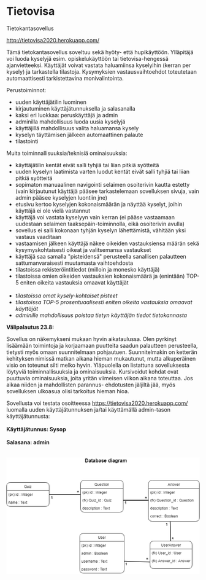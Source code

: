 # Tietovisa
Tietokantasovellus

http://tietovisa2020.herokuapp.com/

Tämä tietokantasovellus soveltuu sekä hyöty- että hupikäyttöön. Ylläpitäjä voi luoda kyselyjä esim. opiskelukäyttöön 
tai tietovisa-hengessä ajanvietteeksi. Käyttäjät voivat vastata haluamiinsa kyselyihin (kerran per kysely) ja tarkastella 
tilastoja. Kysymyksien vastausvaihtoehdot toteutetaan automaattisesti tarkistettavina monivalintointa.

Perustoiminnot:

- uuden käyttäjätilin luominen
- kirjautuminen käyttäjätunnuksella ja salasanalla
- kaksi eri luokkaa: peruskäyttäjä ja admin
- adminilla mahdollisuus luoda uusia kyselyjä
- käyttäjillä mahdollisuus valita haluamansa kysely
- kyselyn täyttämisen jälkeen automaattinen palaute
- tilastointi

Muita toiminnallisuuksia/teknisiä ominaisuuksia:

- käyttäjätilin kentät eivät salli tyhjiä tai liian pitkiä syötteitä
- uuden kyselyn laatimista varten luodut kentät eivät salli tyhjiä tai liian pitkiä syötteitä
- sopimaton manuaalinen navigointi selaimen osoiterivin kautta estetty (vain kirjautunut käyttäjä pääsee tarkastelemaan sovelluksen
sivuja, vain admin pääsee kyselyjen luontiin jne)
- etusivu kertoo kyselyjen kokonaismäärän ja näyttää kyselyt, joihin käyttäjä ei ole vielä vastannut
- käyttäjä voi vastata kyselyyn vain kerran (ei pääse vastaamaan uudestaan selaimen taaksepäin-toiminnolla, eikä osoiterivin avulla)
- sovellus ei salli kokonaan tyhjän kyselyn lähettämistä, vähitään yksi vastaus vaaditaan
- vastaamisen jälkeen käyttäjä näkee oikeiden vastauksiensa määrän sekä kysymyskohtaisesti oikeat ja valitsemansa vastaukset
- käyttäjä saa samalla "pisteidensä" perusteella sanallisen palautteen sattumanvaraisesti muutamasta vaihtoehdosta
- tilastoissa rekisteröintitiedot (milloin ja monesko käyttäjä)
- tilastoissa omien oikeiden vastauksien kokonaismäärä ja (enintään) TOP-5 eniten oikeita vastauksia omaavat käyttäjät
<br></br>
- <i>tilastoissa omat kysely-kohtaiset pisteet</i>
- <i>tilastoissa TOP-5 prosentuaalisesti eniten oikeita vastauksia omaavat käyttäjät</i>
- <i>adminille mahdollisuus poistaa tietyn käyttäjän tiedot tietokannasta</i>



<b>Välipalautus 23.8:</b>

Sovellus on näkemykseni mukaan hyvin aikataulussa. Olen pyrkinyt lisäämään toimintoja ja korjaamaan puutteita saadun palautteen perusteella,
tietysti myös omaan suunnitelmaan pohjautuen. Suunnitelmakin on ketterän kehityksen nimissä matkan aikana hieman mukautunut, mutta 
alkuperäinen visio on toteunut silti melko hyvin. Yläpuolella on listattuna sovelluksesta löytyviä toiminnallisuuksia ja ominaisuuksia.
Kursivoidut kohdat ovat puuttuvia ominaisuuksia, joita yritän viimeisen viikon aikana toteuttaa. Jos aikaa niiden ja mahdollisten parannus-
ehdotusten jäljiltä jää, myös sovelluksen ulkoasua olisi tarkoitus hieman hioa.

Sovellusta voi testata osoitteessa https://tietovisa2020.herokuapp.com/ luomalla uuden käyttäjätunnuksen ja/tai käyttämällä admin-tason käyttäjätunnusta:
<br/><br/>
<b>Käyttäjätunnus: Sysop
<br/><br/>
Salasana: admin</b>
<br/><br/>


![Tietokantakaavio](/db.png)
